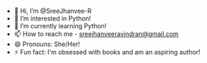 - 👋 Hi, I’m @SreeJhanvee-R
- 👀 I’m interested in Python!
- 🌱 I’m currently learning Python!
- 📫 How to reach me - sreejhanveeravindran@gmail.com
- 😄 Pronouns: She/Her!
- ⚡ Fun fact: I'm obsessed with books and am an aspiring author!

<!---
SreeJhanvee-R/SreeJhanvee-R is a ✨ special ✨ repository because its `README.md` (this file) appears on your GitHub profile.
You can click the Preview link to take a look at your changes.
--->

